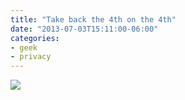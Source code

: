 ```yaml
---
title: "Take back the 4th on the 4th"
date: "2013-07-03T15:11:00-06:00"
categories: 
- geek
- privacy
---
```

<a href="https://www.eff.org/deeplinks/2013/07/july-4-show-your-support-fourth-amendment" border="0"><img src="https://www.eff.org/sites/default/files/styles/large/public/images_insert/restorethe4th_embed.png"></a>
